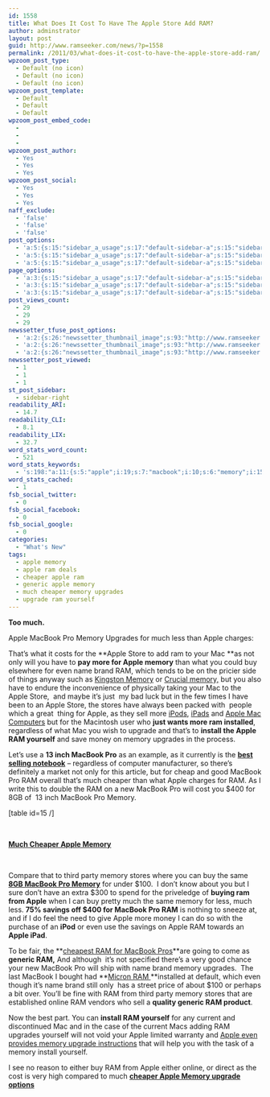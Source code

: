 ```yaml
---
id: 1558
title: What Does It Cost To Have The Apple Store Add RAM?
author: adminstrator
layout: post
guid: http://www.ramseeker.com/news/?p=1558
permalink: /2011/03/what-does-it-cost-to-have-the-apple-store-add-ram/
wpzoom_post_type:
  - Default (no icon)
  - Default (no icon)
  - Default (no icon)
wpzoom_post_template:
  - Default
  - Default
  - Default
wpzoom_post_embed_code:
  - 
  - 
  - 
wpzoom_post_author:
  - Yes
  - Yes
  - Yes
wpzoom_post_social:
  - Yes
  - Yes
  - Yes
naff_exclude:
  - 'false'
  - 'false'
  - 'false'
post_options:
  - 'a:5:{s:15:"sidebar_a_usage";s:17:"default-sidebar-a";s:15:"sidebar_b_usage";s:17:"default-sidebar-b";s:9:"hwa_usage";s:17:"default-headerbar";s:8:"ad_above";s:0:"";s:8:"ad_below";s:0:"";}'
  - 'a:5:{s:15:"sidebar_a_usage";s:17:"default-sidebar-a";s:15:"sidebar_b_usage";s:17:"default-sidebar-b";s:9:"hwa_usage";s:17:"default-headerbar";s:8:"ad_above";s:0:"";s:8:"ad_below";s:0:"";}'
  - 'a:5:{s:15:"sidebar_a_usage";s:17:"default-sidebar-a";s:15:"sidebar_b_usage";s:17:"default-sidebar-b";s:9:"hwa_usage";s:17:"default-headerbar";s:8:"ad_above";s:0:"";s:8:"ad_below";s:0:"";}'
page_options:
  - 'a:3:{s:15:"sidebar_a_usage";s:17:"default-sidebar-a";s:15:"sidebar_b_usage";s:17:"default-sidebar-b";s:9:"hwa_usage";s:17:"default-headerbar";}'
  - 'a:3:{s:15:"sidebar_a_usage";s:17:"default-sidebar-a";s:15:"sidebar_b_usage";s:17:"default-sidebar-b";s:9:"hwa_usage";s:17:"default-headerbar";}'
  - 'a:3:{s:15:"sidebar_a_usage";s:17:"default-sidebar-a";s:15:"sidebar_b_usage";s:17:"default-sidebar-b";s:9:"hwa_usage";s:17:"default-headerbar";}'
post_views_count:
  - 29
  - 29
  - 29
newssetter_tfuse_post_options:
  - 'a:2:{s:26:"newssetter_thumbnail_image";s:93:"http://www.ramseeker.com/wp-content/uploads/2011/03/Screen-shot-2011-03-29-at-12.23.38-PM.png";s:24:"newssetter_disable_image";s:4:"true";}'
  - 'a:2:{s:26:"newssetter_thumbnail_image";s:93:"http://www.ramseeker.com/wp-content/uploads/2011/03/Screen-shot-2011-03-29-at-12.23.38-PM.png";s:24:"newssetter_disable_image";s:4:"true";}'
  - 'a:2:{s:26:"newssetter_thumbnail_image";s:93:"http://www.ramseeker.com/wp-content/uploads/2011/03/Screen-shot-2011-03-29-at-12.23.38-PM.png";s:24:"newssetter_disable_image";s:4:"true";}'
newssetter_post_viewed:
  - 1
  - 1
  - 1
st_post_sidebar:
  - sidebar-right
readability_ARI:
  - 14.7
readability_CLI:
  - 8.1
readability_LIX:
  - 32.7
word_stats_word_count:
  - 521
word_stats_keywords:
  - 's:198:"a:11:{s:5:"apple";i:19;s:7:"macbook";i:10;s:6:"memory";i:15;s:8:"upgrades";i:4;s:5:"store";i:3;s:4:"name";i:3;s:5:"brand";i:3;s:6:"stores";i:3;s:7:"upgrade";i:3;s:7:"install";i:3;s:7:"cheaper";i:3;}";'
word_stats_cached:
  - 1
fsb_social_twitter:
  - 0
fsb_social_facebook:
  - 0
fsb_social_google:
  - 0
categories:
  - "What's New"
tags:
  - apple memory
  - apple ram deals
  - cheaper apple ram
  - generic apple memory
  - much cheaper memory upgrades
  - upgrade ram yourself
---
```

**Too much.**

Apple MacBook Pro Memory Upgrades for much less than Apple charges:

That&#8217;s what it costs for the **Apple Store to add ram to your Mac **as not only will you have to **pay more for Apple memory** than what you could buy elsewhere for even name brand RAM, which tends to be on the pricier side of things anyway such as [Kingston Memory][1] or [Crucial memory,][2] but you also have to endure the inconvenience of physically taking your Mac to the Apple Store,  and maybe it&#8217;s just  my bad luck but in the few times I have been to an Apple Store, the stores have always been packed with  people which a great  thing for Apple, as they sell more [iPods][3], [iPads][4] and [Apple Mac Computers][5] but for the Macintosh user who **just wants more ram installed**, regardless of what Mac you wish to upgrade and that&#8217;s to **install the Apple RAM yourself** and save money on memory upgrades in the process.

Let&#8217;s use a **13 inch MacBook Pro** as an example, as it currently is the **[best selling notebook][6]** &#8211; regardless of computer manufacturer, so there&#8217;s definitely a market not only for this article, but for cheap and good MacBook Pro RAM overall that&#8217;s much cheaper than what Apple charges for RAM. As I write this to double the RAM on a new MacBook Pro will cost you $400 for 8GB of  13 inch MacBook Pro Memory.

[table id=15 /]

&nbsp;

**[Much Cheaper Apple Memory][7]**

&nbsp;

Compare that to third party memory stores where you can buy the same **[8GB MacBook Pro Memory][8]** for under $100.  I don&#8217;t know about you but I sure don&#8217;t have an extra $300 to spend for the priveledge of **buying ram from Apple** when I can buy pretty much the same memory for less, much less. **75% savings off $400 for MacBook Pro RAM** is nothing to sneeze at, and if I do feel the need to give Apple more money I can do so with the purchase of an **iPod** or even use the savings on Apple RAM towards an **Apple iPad**.

To be fair, the **[cheapest RAM for MacBook Pros][9]**are going to come as **generic RAM,** And although  it&#8217;s not specified there&#8217;s a very good chance your new MacBook Pro will ship with name brand memory upgrades.  The last MacBook I bought had **[Micron RAM ][2]**installed at default, which even though it&#8217;s name brand still only  has a street price of about $100 or perhaps a bit over. You&#8217;ll be fine with RAM from third party memory stores that are established online RAM vendors who sell a **quality generic RAM product**.

Now the best part. You can **install RAM yourself** for any current and discontinued Mac and in the case of the current Macs adding RAM upgrades yourself will not void your Apple limited warranty and [Apple even provides memory upgrade instructions][9] that will help you with the task of a memory install yourself.

I see no reason to either buy RAM from Apple either online, or direct as the cost is very high compared to much **[cheaper Apple Memory upgrade options][7]**

 [1]: http://www.kingston.com "kingston memory"
 [2]: http://www.ramseeker.com/crucial
 [3]: http://www.amazon.com/gp/product/B002M3SO0G/ref=as_li_ss_tl?ie=UTF8&tag=ramseeker-20&linkCode=as2&camp=1789&creative=390957&creativeASIN=B002M3SO0G
 [4]: http://www.amazon.com/gp/product/B002C74BNG/ref=as_li_ss_tl?ie=UTF8&tag=ramseeker-20&linkCode=as2&camp=1789&creative=390957&creativeASIN=B002C74BNG
 [5]: http://www.amazon.com/gp/redirect.html?ie=UTF8&location=http%3A%2F%2Fwww.amazon.com%2Fs%3Fie%3DUTF8%26node%3D172282%26ref_%3Dbl_sr_pc%26field-brandtextbin%3DApple&tag=ramseeker-20&linkCode=ur2&camp=1789&creative=390957
 [6]: http://www.ramseeker.com/best-notebook-computers-of-2011/ "best selling notebook"
 [7]: http://www.amazon.com/gp/product/B001PS9UKW/ref=as_li_ss_tl?ie=UTF8&tag=ramseeker-20&linkCode=as2&camp=1789&creative=390957&creativeASIN=B001PS9UKW
 [8]: http://www.ramseeker.com/memory/MacBook_Pro_DDR3_1333Mhz_Memory_Upgrade_Kits-8gb/
 [9]: http://www.ramseeker.com/cheapest-apple-macbook-pro-memory-upgrades/